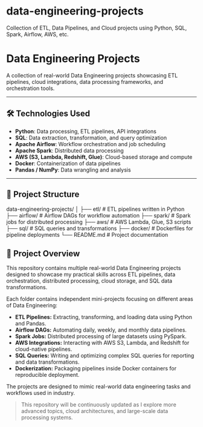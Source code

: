 # data-engineering-projects
Collection of ETL, Data Pipelines, and Cloud projects using Python, SQL, Spark, Airflow, AWS, etc.


# Data Engineering Projects

A collection of real-world Data Engineering projects showcasing ETL pipelines, cloud integrations, data processing frameworks, and orchestration tools.

---

## 🛠 Technologies Used

- **Python**: Data processing, ETL pipelines, API integrations
- **SQL**: Data extraction, transformation, and query optimization
- **Apache Airflow**: Workflow orchestration and job scheduling
- **Apache Spark**: Distributed data processing
- **AWS (S3, Lambda, Redshift, Glue)**: Cloud-based storage and compute
- **Docker**: Containerization of data pipelines
- **Pandas / NumPy**: Data wrangling and analysis

---

## 📂 Project Structure


data-engineering-projects/
│
├── etl/               # ETL pipelines written in Python
├── airflow/           # Airflow DAGs for workflow automation
├── spark/             # Spark jobs for distributed processing
├── aws/               # AWS Lambda, Glue, S3 scripts
├── sql/               # SQL queries and transformations
├── docker/            # Dockerfiles for pipeline deployments
└── README.md          # Project documentation


## 🚀 Project Overview

This repository contains multiple real-world Data Engineering projects designed to showcase my practical skills across ETL pipelines, data orchestration, distributed processing, cloud storage, and SQL data transformations.

Each folder contains independent mini-projects focusing on different areas of Data Engineering:

- **ETL Pipelines:** Extracting, transforming, and loading data using Python and Pandas.
- **Airflow DAGs:** Automating daily, weekly, and monthly data pipelines.
- **Spark Jobs:** Distributed processing of large datasets using PySpark.
- **AWS Integrations:** Interacting with AWS S3, Lambda, and Redshift for cloud-native pipelines.
- **SQL Queries:** Writing and optimizing complex SQL queries for reporting and data transformations.
- **Dockerization:** Packaging pipelines inside Docker containers for reproducible deployment.

The projects are designed to mimic real-world data engineering tasks and workflows used in industry.

> This repository will be continuously updated as I explore more advanced topics, cloud architectures, and large-scale data processing systems.
